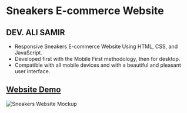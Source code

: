 # Sneakers E-commerce Website

## DEV. ALI SAMIR

- Responsive Sneakers E-commerce Website Using HTML, CSS, and JavaScript.
- Developed first with the Mobile First methodology, then for desktop.
- Compatible with all mobile devices and with a beautiful and pleasant user interface.

## [Website Demo]()


![Sneakers Website Mockup](https://user-images.githubusercontent.com/62913154/176037254-ad6f5702-6419-4d75-bcfa-0609a6d5d7c1.png)
